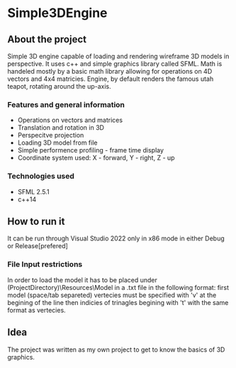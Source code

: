 # Simple3DEngine

## About the project
Simple 3D engine capable of loading and rendering wireframe 3D models in perspective. It uses c++ and simple graphics library called SFML. Math is handeled mostly by a basic math library allowing for operations on 4D vectors and 4x4 matricies. Engine, by default renders the famous utah teapot, rotating around the up-axis.

### Features and general information
  * Operations on vectors and matrices
  * Translation and rotation in 3D
  * Perspecitve projection
  * Loading 3D model from file
  * Simple performence profiling - frame time display
  * Coordinate system used: X - forward, Y - right, Z - up

### Technologies used
  * SFML 2.5.1
  * c++14

## How to run it
It can be run through Visual Studio 2022 only in x86 mode in either Debug or Release[prefered]

### File Input restrictions
In order to load the model it has to be placed under (ProjectDirectory)\Resources\Model in a .txt file in the following format: first model (space/tab separeted) vertecies must be specified with 'v' at the begining of the line then indicies of trinagles begining with 't' with the same format as vertecies.

## Idea
The project was written as my own project to get to know the basics of 3D graphics.
